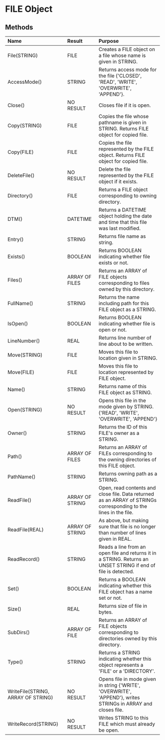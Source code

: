 # FILE Object

## Methods

| Name                                | Result          | Purpose                                                                                                                                  |
| :---------------------------------- | :-------------- | :--------------------------------------------------------------------------------------------------------------------------------------- |
| File(STRING)                        | FILE            | Creates a FILE object on a file whose name is given in STRING.                                                                         |
| AccessMode()                        | STRING          | Returns access mode for the file {'CLOSED', 'READ', 'WRITE', 'OVERWRITE', 'APPEND'}.                                                     |
| Close()                             | NO RESULT       | Closes file if it is open.                                                                                                             |
| Copy(STRING)                        | FILE            | Copies the file whose pathname is given in STRING. Returns FILE object for copied file.                                                   |
| Copy(FILE)                          | FILE            | Copies the file represented by the FILE object. Returns FILE object for copied file.                                                      |
| DeleteFile()                        | NO RESULT       | Delete the file represented by the FILE object if it exists.                                                                           |
| Directory()                         | FILE            | Returns a FILE object corresponding to owning directory.                                                                               |
| DTM()                               | DATETIME        | Returns a DATETIME object holding the date and time that this file was last modified.                                                  |
| Entry()                             | STRING          | Returns file name as string.                                                                                                           |
| Exists()                            | BOOLEAN         | Returns BOOLEAN indicating whether file exists or not.                                                                                   |
| Files()                             | ARRAY OF FILES  | Returns an ARRAY of FILE objects corresponding to files owned by this directory.                                                        |
| FullName()                          | STRING          | Returns the name including path for this FILE object as a STRING.                                                                        |
| IsOpen()                            | BOOLEAN         | Returns BOOLEAN indicating whether file is open or not.                                                                                  |
| LineNumber()                        | REAL            | Returns line number of line about to be written.                                                                                        |
| Move(STRING)                        | FILE            | Moves this file to location given in STRING.                                                                                           |
| Move(FILE)                          | FILE            | Moves this file to location represented by FILE object.                                                                                  |
| Name()                              | STRING          | Returns name of this FILE object as STRING.                                                                                              |
| Open(STRING)                        | NO RESULT       | Opens this file in the mode given by STRING. {'READ', 'WRITE', 'OVERWRITE', 'APPEND'}                                                     |
| Owner()                             | STRING          | Returns the ID of this FILE's owner as a STRING.                                                                                        |
| Path()                              | ARRAY OF FILES  | Returns an ARRAY of FILEs corresponding to the owning directories of this FILE object.                                                    |
| PathName()                          | STRING          | Returns owning path as a STRING.                                                                                                        |
| ReadFile()                          | ARRAY OF STRING | Open, read contents and close file. Data returned as an ARRAY of STRINGs corresponding to the lines in the file.                         |
| ReadFile(REAL)                      | ARRAY OF STRING | As above, but making sure that file is no longer than number of lines given in REAL.                                                    |
| ReadRecord()                        | STRING          | Reads a line from an open file and returns it in a STRING. Returns an UNSET STRING if end of file is detected.                         |
| Set()                               | BOOLEAN         | Returns a BOOLEAN indicating whether this FILE object has a name set or not.                                                             |
| Size()                              | REAL            | Returns size of file in bytes.                                                                                                          |
| SubDirs()                           | ARRAY OF FILE   | Returns an ARRAY of FILE objects corresponding to directories owned by this directory.                                                     |
| Type()                              | STRING          | Returns a STRING indicating whether this object represents a 'FILE' or a 'DIRECTORY'.                                                      |
| WriteFile(STRING, ARRAY OF STRING)   | NO RESULT       | Opens file in mode given in string {'WRITE', 'OVERWRITE', 'APPEND'}, writes STRINGs in ARRAY and closes file.                              |
| WriteRecord(STRING)                  | NO RESULT       | Writes STRING to this FILE which must already be open.                                                                                  |

